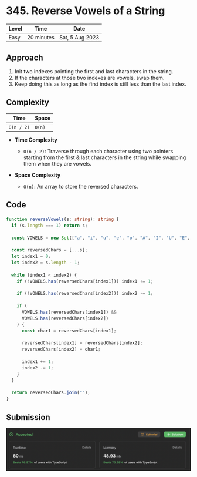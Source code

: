 # 345. Reverse Vowels of a String

| Level | Time       | Date            |
| ----- | ---------- | --------------- |
| Easy  | 20 minutes | Sat, 5 Aug 2023 |

## Approach

1. Init two indexes pointing the first and last characters in the string.
2. If the characters at those two indexes are vowels, swap them.
3. Keep doing this as long as the first index is still less than the last index.

## Complexity

| Time       | Space  |
| ---------- | ------ |
| `O(n / 2)` | `O(n)` |

- **Time Complexity**

  - `O(n / 2)`: Traverse through each character using two pointers starting from the first & last characters in the string while swapping them when they are vowels.

- **Space Complexity**
  - `O(n)`: An array to store the reversed characters.

## Code

```typescript
function reverseVowels(s: string): string {
  if (s.length === 1) return s;

  const VOWELS = new Set(["a", "i", "u", "e", "o", "A", "I", "U", "E", "O"]);

  const reversedChars = [...s];
  let index1 = 0;
  let index2 = s.length - 1;

  while (index1 < index2) {
    if (!VOWELS.has(reversedChars[index1])) index1 += 1;

    if (!VOWELS.has(reversedChars[index2])) index2 -= 1;

    if (
      VOWELS.has(reversedChars[index1]) &&
      VOWELS.has(reversedChars[index2])
    ) {
      const char1 = reversedChars[index1];

      reversedChars[index1] = reversedChars[index2];
      reversedChars[index2] = char1;

      index1 += 1;
      index2 -= 1;
    }
  }

  return reversedChars.join("");
}
```

## Submission

![Submission](submission.png)
